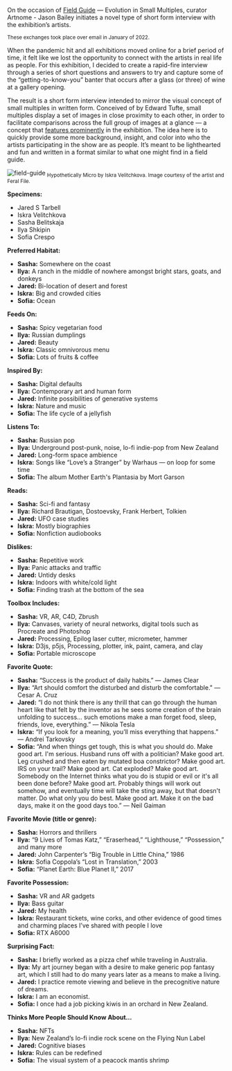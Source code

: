 On the occasion of [Field Guide](https://feralfile.com/exhibitions/field-guide-sss) — Evolution in Small Multiples, curator Artnome - Jason Bailey initiates a novel type of short form interview with the exhibition’s artists.

<sub>These exchanges took place over email in January of 2022.</sub>

When the pandemic hit and all exhibitions moved online for a brief period of time, it felt like we lost the opportunity to connect with the artists in real life as people. For this exhibition, I decided to create a rapid-fire interview through a series of short questions and answers to try and capture some of the “getting-to-know-you” banter that occurs after a glass (or three) of wine at a gallery opening.

The result is a short form interview intended to mirror the visual concept of small multiples in written form. Conceived of by Edward Tufte, small multiples display a set of images in close proximity to each other, in order to facilitate comparisons across the full group of images at a glance — a concept that [features prominently](https://feralfile.com/exhibitions/field-guide-sss) in the exhibition. The idea here is to quickly provide some more background, insight, and color into who the artists participating in the show are as people. It’s meant to be lighthearted and fun and written in a format similar to what one might find in a field guide.

![field-guide](https://github.com/bitmark-inc/feral-file-docs/assets/62201063/207150d5-4554-4995-a6bd-cd2f86e747a7)
<sub>Hypothetically Micro by Iskra Velitchkova. Image courtesy of the artist and Feral File.</sub>

**Specimens:**

- Jared S Tarbell
- Iskra Velitchkova
- Sasha Belitskaja
- Ilya Shkipin
- Sofia Crespo

**Preferred Habitat:**

- **Sasha:** Somewhere on the coast
- **Ilya:** A ranch in the middle of nowhere amongst bright stars, goats, and donkeys
- **Jared:** Bi-location of desert and forest
- **Iskra:** Big and crowded cities
- **Sofia:** Ocean

**Feeds On:**

- **Sasha:** Spicy vegetarian food
- **Ilya:** Russian dumplings
- **Jared:** Beauty
- **Iskra:** Classic omnivorous menu
- **Sofia:** Lots of fruits & coffee

**Inspired By:**

- **Sasha:** Digital defaults
- **Ilya:** Contemporary art and human form
- **Jared:** Infinite possibilities of generative systems
- **Iskra:** Nature and music
- **Sofia:** The life cycle of a jellyfish

**Listens To:**

- **Sasha:** Russian pop
- **Ilya:** Underground post-punk, noise, lo-fi indie-pop from New Zealand
- **Jared:** Long-form space ambience
- **Iskra:** Songs like “Love’s a Stranger” by Warhaus — on loop for some time
- **Sofia:** The album Mother Earth's Plantasia by Mort Garson

**Reads:**

- **Sasha:** Sci-fi and fantasy
- **Ilya:** Richard Brautigan, Dostoevsky, Frank Herbert, Tolkien
- **Jared:** UFO case studies
- **Iskra:** Mostly biographies
- **Sofia:** Nonfiction audiobooks

**Dislikes:**

- **Sasha:** Repetitive work
- **Ilya:** Panic attacks and traffic
- **Jared:** Untidy desks
- **Iskra:** Indoors with white/cold light
- **Sofia:** Finding trash at the bottom of the sea

**Toolbox Includes:**

- **Sasha:** VR, AR, C4D, Zbrush
- **Ilya:** Canvases, variety of neural networks, digital tools such as Procreate and Photoshop
- **Jared:** Processing, Epilog laser cutter, micrometer, hammer
- **Iskra:** D3js, p5js, Processing, plotter, ink, paint, camera, and clay
- **Sofia:** Portable microscope

**Favorite Quote:**

- **Sasha:** “Success is the product of daily habits.” — James Clear
- **Ilya:** “Art should comfort the disturbed and disturb the comfortable." — Cesar A. Cruz
- **Jared:** “I do not think there is any thrill that can go through the human heart like that felt by the inventor as he sees some creation of the brain unfolding to success… such emotions make a man forget food, sleep, friends, love, everything.” — Nikola Tesla
- **Iskra:** “If you look for a meaning, you’ll miss everything that happens.” — Andrei Tarkovsky
- **Sofia:** “And when things get tough, this is what you should do. Make good art. I'm serious. Husband runs off with a politician? Make good art. Leg crushed and then eaten by mutated boa constrictor? Make good art. IRS on your trail? Make good art. Cat exploded? Make good art. Somebody on the Internet thinks what you do is stupid or evil or it's all been done before? Make good art. Probably things will work out somehow, and eventually time will take the sting away, but that doesn't matter. Do what only you do best. Make good art. Make it on the bad days, make it on the good days too.” — Neil Gaiman

**Favorite Movie (title or genre):**

- **Sasha:** Horrors and thrillers
- **Ilya:** “9 Lives of Tomas Katz,” “Eraserhead,” “Lighthouse,” “Possession,” and many more
- **Jared:** John Carpenter’s “Big Trouble in Little China,” 1986
- **Iskra:** Sofia Coppola’s “Lost in Translation,” 2003
- **Sofia:** “Planet Earth: Blue Planet II,” 2017

**Favorite Possession:**

- **Sasha:** VR and AR gadgets
- **Ilya:** Bass guitar
- **Jared:** My health
- **Iskra:** Restaurant tickets, wine corks, and other evidence of good times and charming places I’ve shared with people I love
- **Sofia:** RTX A6000

**Surprising Fact:**

- **Sasha:** I briefly worked as a pizza chef while traveling in Australia.
- **Ilya:** My art journey began with a desire to make generic pop fantasy art, which I still had to do many years later as a means to make a living.
- **Jared:** I practice remote viewing and believe in the precognitive nature of dreams.
- **Iskra:** I am an economist.
- **Sofia:** I once had a job picking kiwis in an orchard in New Zealand.

**Thinks More People Should Know About…**

- **Sasha:** NFTs
- **Ilya:** New Zealand’s lo-fi indie rock scene on the Flying Nun Label
- **Jared:** Cognitive biases
- **Iskra:** Rules can be redefined
- **Sofia:** The visual system of a peacock mantis shrimp

